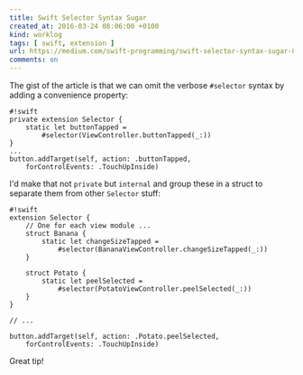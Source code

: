 ```yaml
---
title: Swift Selector Syntax Sugar
created_at: 2016-03-24 08:06:00 +0100
kind: worklog
tags: [ swift, extension ]
url: https://medium.com/swift-programming/swift-selector-syntax-sugar-81c8a8b10df3#.kw875dmkj
comments: on
---
```


The gist of the article is that we can omit the verbose `#selector` syntax by adding a convenience property:

    #!swift
    private extension Selector {
        static let buttonTapped = 
            #selector(ViewController.buttonTapped(_:))
    }
    ...
    button.addTarget(self, action: .buttonTapped, 
        forControlEvents: .TouchUpInside)

I'd make that not `private` but `internal` and group these in a struct to separate them from other `Selector` stuff:

    #!swift
    extension Selector {
        // One for each view module ...
        struct Banana {
            static let changeSizeTapped = 
                #selector(BananaViewController.changeSizeTapped(_:))
        }

        struct Potato {
            static let peelSelected = 
                #selector(PotatoViewController.peelSelected(_:))
        }
    }
    
    // ...
    
    button.addTarget(self, action: .Potato.peelSelected, 
        forControlEvents: .TouchUpInside)

Great tip!
